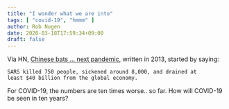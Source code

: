 ```yaml
---
title: "I wonder what we are into"
tags: [ "covid-19", "hmmm" ]
author: Rob Nugen
date: 2020-03-18T17:59:34+09:00
draft: false
---
```


Via HN,
[Chinese bats ... next pandemic](https://qz.com/141596/chinese-bats-carry-viruses-primed-to-cause-the-next-deadly-pandemic/),
written in 2013, started by saying:

    SARS killed 750 people, sickened around 8,000, and drained at
    least $40 billion from the global economy.

For COVID-19, the numbers are ten times worse.. so far.  How will
COVID-19 be seen in ten years?
